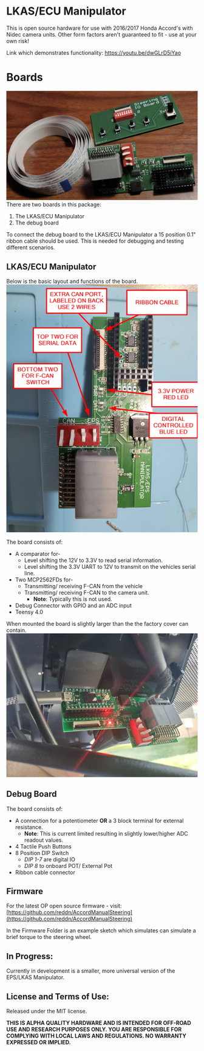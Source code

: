 # LKAS/ECU Manipulator

This is open source hardware for use with 2016/2017 Honda Accord's with Nidec camera units. Other form factors aren't guaranteed to fit - use at your own risk!

Link which demonstrates functionality:
<https://youtu.be/dwGLrD5iYao>
# Boards
![](pics/kit.png)
There are two boards in this package:
1. The LKAS/ECU Manipulator
2. The debug board

To connect the debug board to the LKAS/ECU Manipulator a 15 position 0.1" ribbon cable should be used. This is needed for debugging and testing different scenarios.
## LKAS/ECU Manipulator

Below is the basic layout and functions of the board. 
![LKAS/ECU Manipulator PCB without Teensy 4.0](pics/diagram.png)

The board consists of: 
- A comparator for-
	- Level shifting the 12V to 3.3V to read serial information.
	- Level shifting the 3.3V UART to 12V to transmit on the vehicles serial line.
- Two MCP2562FDs for-
	- Transmitting/ receiving F-CAN from the vehicle
	- Transmitting/ receiving F-CAN to the camera unit.
		- **Note**: Typically this is not used.
- Debug Connector with GPIO and an ADC input
- Teensy 4.0 

When mounted the board is slightly larger than the the factory cover can contain. 
![LKAS/ECU Manipulator PCB without Teensy 4.0](pics/mount.jpg)

## Debug Board
The board consists of: 
- A connection for a potentiometer **OR** a 3 block terminal for external resistance.
	- **Note**: This is current limited resulting in slightly lower/higher ADC readout values.
- 4 Tactile Push Buttons 
- 8 Position DIP Switch
	- *DIP 1-7* are digital IO
	- *DIP 8* to onboard POT/ External Pot
- Ribbon cable connector
## Firmware
For the latest OP open source firmware - visit:
[https://github.com/reddn/AccordManualSteering](https://github.com/reddn/AccordManualSteering)

In the Firmware Folder is an example sketch which simulates can simulate a brief torque to the steering wheel.

## In Progress:
Currently in development is a smaller, more universal version of the EPS/LKAS Manipulator.

## License and Terms of Use:

Released under the MIT license.

**THIS IS ALPHA QUALITY HARDWARE AND IS INTENDED FOR OFF-ROAD USE AND RESEARCH PURPOSES ONLY.
YOU ARE RESPONSIBLE FOR COMPLYING WITH LOCAL LAWS AND REGULATIONS.
NO WARRANTY EXPRESSED OR IMPLIED.**

